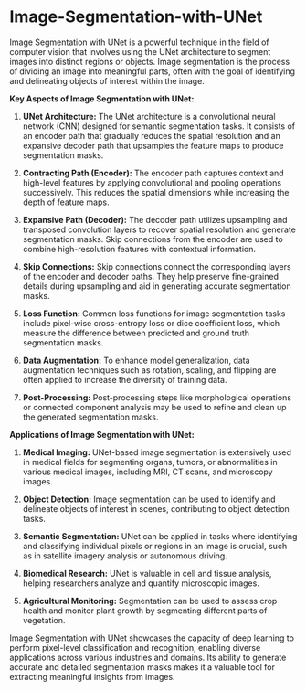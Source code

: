 # Image-Segmentation-with-UNet
Image Segmentation with UNet is a powerful technique in the field of computer vision that involves using the UNet architecture to segment images into distinct regions or objects. Image segmentation is the process of dividing an image into meaningful parts, often with the goal of identifying and delineating objects of interest within the image.

**Key Aspects of Image Segmentation with UNet:**

1. **UNet Architecture:** The UNet architecture is a convolutional neural network (CNN) designed for semantic segmentation tasks. It consists of an encoder path that gradually reduces the spatial resolution and an expansive decoder path that upsamples the feature maps to produce segmentation masks.

2. **Contracting Path (Encoder):** The encoder path captures context and high-level features by applying convolutional and pooling operations successively. This reduces the spatial dimensions while increasing the depth of feature maps.

3. **Expansive Path (Decoder):** The decoder path utilizes upsampling and transposed convolution layers to recover spatial resolution and generate segmentation masks. Skip connections from the encoder are used to combine high-resolution features with contextual information.

4. **Skip Connections:** Skip connections connect the corresponding layers of the encoder and decoder paths. They help preserve fine-grained details during upsampling and aid in generating accurate segmentation masks.

5. **Loss Function:** Common loss functions for image segmentation tasks include pixel-wise cross-entropy loss or dice coefficient loss, which measure the difference between predicted and ground truth segmentation masks.

6. **Data Augmentation:** To enhance model generalization, data augmentation techniques such as rotation, scaling, and flipping are often applied to increase the diversity of training data.

7. **Post-Processing:** Post-processing steps like morphological operations or connected component analysis may be used to refine and clean up the generated segmentation masks.

**Applications of Image Segmentation with UNet:**

1. **Medical Imaging:** UNet-based image segmentation is extensively used in medical fields for segmenting organs, tumors, or abnormalities in various medical images, including MRI, CT scans, and microscopy images.

2. **Object Detection:** Image segmentation can be used to identify and delineate objects of interest in scenes, contributing to object detection tasks.

3. **Semantic Segmentation:** UNet can be applied in tasks where identifying and classifying individual pixels or regions in an image is crucial, such as in satellite imagery analysis or autonomous driving.

4. **Biomedical Research:** UNet is valuable in cell and tissue analysis, helping researchers analyze and quantify microscopic images.

5. **Agricultural Monitoring:** Segmentation can be used to assess crop health and monitor plant growth by segmenting different parts of vegetation.

Image Segmentation with UNet showcases the capacity of deep learning to perform pixel-level classification and recognition, enabling diverse applications across various industries and domains. Its ability to generate accurate and detailed segmentation masks makes it a valuable tool for extracting meaningful insights from images.

